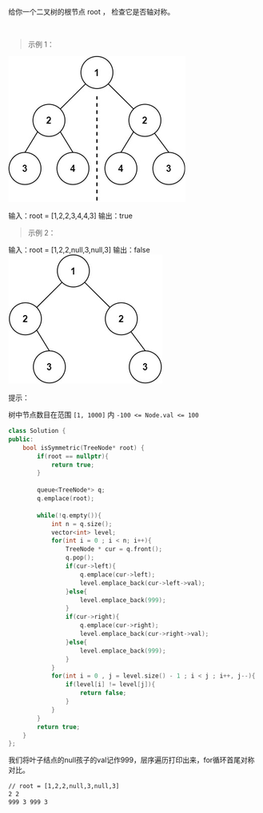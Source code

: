给你一个二叉树的根节点 root ， 检查它是否轴对称。

 
> 示例 1：

![picture 4](/image/8fa4661d198d204b9b5a2699c56720d14c26ccd93b596fa8a107a8a7d77f5787.png)  

输入：root = [1,2,2,3,4,4,3]
输出：true
> 示例 2：


输入：root = [1,2,2,null,3,null,3]
输出：false
 
![picture 5](/image/3858dffca2896bd7774068087582da38f0b5e185a56189a10aea4a38b92fe9c6.png)  

提示：

树中节点数目在范围 `[1, 1000]` 内
`-100 <= Node.val <= 100`


```cpp
class Solution {
public:
    bool isSymmetric(TreeNode* root) {
        if(root == nullptr){
            return true;
        }

        queue<TreeNode*> q;
        q.emplace(root);

        while(!q.empty()){
            int n = q.size();
            vector<int> level;
            for(int i = 0 ; i < n; i++){
                TreeNode * cur = q.front();
                q.pop();
                if(cur->left){
                    q.emplace(cur->left);
                    level.emplace_back(cur->left->val);
                }else{
                    level.emplace_back(999);
                }
                if(cur->right){
                    q.emplace(cur->right);
                    level.emplace_back(cur->right->val);
                }else{
                    level.emplace_back(999);
                }
            }
            for(int i = 0 , j = level.size() - 1 ; i < j ; i++, j--){
                if(level[i] != level[j]){
                    return false;
                }
            }
        }
        return true;
    }
};
```

我们将叶子结点的null孩子的val记作999，层序遍历打印出来，for循环首尾对称对比。
```
// root = [1,2,2,null,3,null,3]
2 2 
999 3 999 3 
```
